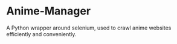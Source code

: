 # Anime-Manager
A Python wrapper around selenium, used to crawl anime websites efficiently and conveniently.

